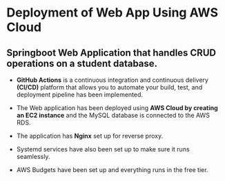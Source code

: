 # Deployment of Web App Using AWS Cloud


## Springboot Web Application that handles CRUD operations on a student database. 

* __GitHub Actions__ is a continuous integration and continuous delivery __(CI/CD)__ platform that allows you to automate your build, test, and deployment pipeline has been implemented.

* The Web application has been deployed using __AWS Cloud by creating an EC2 instance__ and the MySQL database is connected to the AWS RDS.

* The application has __Nginx__ set up for reverse proxy. 

* Systemd services have also been set up to make sure it runs seamlessly.

* AWS Budgets have been set up and everything runs in the free tier.
